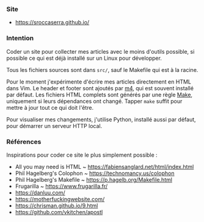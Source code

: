 ### Site

- <https://sroccaserra.github.io/>

### Intention

Coder un site pour collecter mes articles avec le moins d'outils possible, si
possible ce qui est déjà installé sur un Linux pour développer.

Tous les fichiers sources sont dans `src/`, sauf le Makefile qui est à la
racine.

Pour le moment j'expérimente d'écrire mes articles directement en HTML dans
Vim. Le header et footer sont ajoutés par [m4][m4], qui est souvent installé
par défaut. Les fichiers HTML complets sont générés par une règle [Make][make],
uniquement si leurs dépendances ont changé. Tapper `make` suffit pour mettre à
jour tout ce qui doit l'être.

Pour visualiser mes changements, j'utilise Python, installé aussi par défaut,
pour démarrer un serveur HTTP local.

### Références

Inspirations pour coder ce site le plus simplement possible :

- All you may need is HTML ~ <https://fabiensanglard.net/html/index.html>
- Phil Hagelberg's Colophon ~ <https://technomancy.us/colophon>
- Phil Hagelberg's Makefile ~ <https://p.hagelb.org/Makefile.html>
- Frugarilla ~ <https://www.frugarilla.fr/>
- <https://danluu.com/>
- <https://motherfuckingwebsite.com/>
- <https://chrisman.github.io/9.html>
- <https://github.com/vkitchen/apostl>

[m4]: https://www.gnu.org/software/m4/
[make]: https://www.gnu.org/software/make/
